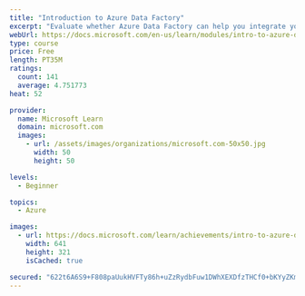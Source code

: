 ```yaml
---
title: "Introduction to Azure Data Factory"
excerpt: "Evaluate whether Azure Data Factory can help you integrate your data sources. Describe how Azure Data Factory can ingest data from on-premises, multiple-cloud and SaaS data sources."
webUrl: https://docs.microsoft.com/en-us/learn/modules/intro-to-azure-data-factory/
type: course
price: Free
length: PT35M
ratings:
  count: 141
  average: 4.751773
heat: 52

provider:
  name: Microsoft Learn
  domain: microsoft.com
  images:
    - url: /assets/images/organizations/microsoft.com-50x50.jpg
      width: 50
      height: 50

levels:
  - Beginner

topics:
  - Azure

images:
  - url: https://docs.microsoft.com/learn/achievements/intro-to-azure-data-factory-social.png
    width: 641
    height: 321
    isCached: true

secured: "622t6A6S9+F808paUukHVFTy86h+uZzRydbFuw1DWhXEXDfzTHCf0+bKYyZKmqXBMYqdsPJdwKWPtbY3PGnnT5POQjSGNHvVTApjRPhtUCno04Zh/G7MUrbwbtOF5niaR1qUJm4Sut4vdXbIW4l65v6D+ib1z4CRDH0YAEhQ+uAREsBF4qRvp3TFDSNjgFDdQ750GtjwIo2YP1xMMgj07npPl38O6ROgz6Yxu9MfeaYa1FsyD0a4+nkxsH9kNNgcK1uQLytjYYeQo6URb3LS/R8kvsWR4dZe8x3fmsAKjfPOhGKSv3mwI6O20sjtEXJkmo8zK4ihuVK2WXHLKU9PzTsn66OutuUid3lXgoybWgRdoby1HI3ukGl6ffMfs6jYsJnj+MNP63bacAI7bsBS5zXS0oG/TRm8LWnpKKC8L9U=;oqF3d1Bej/CctI4dpfNmTw=="
---
```


